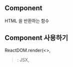 ## Component

HTML 을 반환하는 함수

## Component 사용하기

ReactDOM.render(<>, 
><App />: JSX, 
<!--stackedit_data:
eyJoaXN0b3J5IjpbMTcxMDI3MDMwMl19
-->